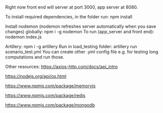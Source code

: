 Right now front end will server at port 3000, app server at 8080.

To install required dependencies, in the folder run:
    npm install


Install nodemon (nodemon refreshes server automatically when you save changes) globally: 
    npm i -g nodemon
To run (app_server and front end):
    nodemon index.js

Artillery:
    npm i -g artillery
Run in load_testing folder:
    artillery run scenario_test.yml
You can create other .yml config file e.g. for testing long computations and run those.


Other resources:
https://axios-http.com/docs/api_intro 

https://nodejs.org/api/os.html

https://www.npmjs.com/package/memoryjs

https://www.npmjs.com/package/redis 

https://www.npmjs.com/package/mongodb


